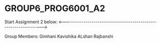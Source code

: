 # GROUP6_PROG6001_A2

Start Assignment 2 below:
<------------------------------------------------------------------>

Group Members:
Gimhani Kavishika
ALshan Rajbanshi
